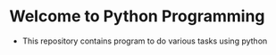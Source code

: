 # Welcome to Python Programming

* This repository contains program to do various tasks using python 
